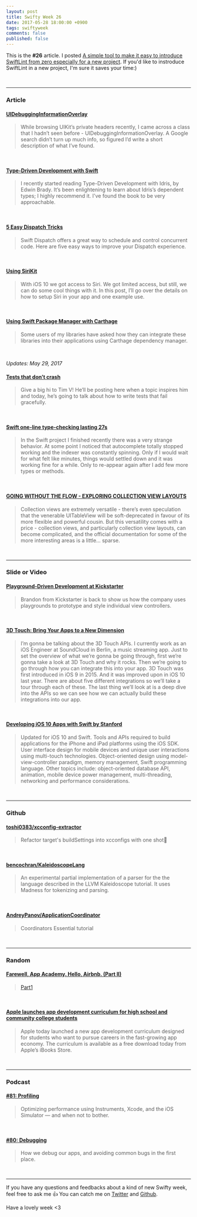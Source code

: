 ```yaml
---
layout: post
title: Swifty Week 26
date: 2017-05-28 18:00:00 +0900
tags: swiftyweek
comments: false
published: false
---
```


This is the **#26** article. I posted [A simple tool to make it easy to introduce SwiftLint from zero especially for a new project](https://pixyzehn.com/2017/05/28/linter.html). If you'd like to instroduce SwiftLint in a new project, I'm sure it saves your time:)

<br>

---

### Article

#### [UIDebuggingInformationOverlay](http://ryanipete.com/blog/ios/swift/objective-c/uidebugginginformationoverlay/)

> While browsing UIKit’s private headers recently, I came across a class that I hadn’t seen before - UIDebuggingInformationOverlay. A Google search didn’t turn up much info, so figured I’d write a short description of what I’ve found.

<br>

#### [Type-Driven Development with Swift](http://matt.diephouse.com/2017/05/type-driven-development-with-swift/)

> I recently started reading Type-Driven Development with Idris, by Edwin Brady. It’s been enlightening to learn about Idris’s dependent types; I highly recommend it. I've found the book to be very approachable.

<br>

#### [5 Easy Dispatch Tricks](http://ericasadun.com/2017/05/23/5-easy-dispatch-tricks/)

> Swift Dispatch offers a great way to schedule and control concurrent code. Here are five easy ways to improve your Dispatch experience.

<br>

#### [Using SiriKit](http://agostini.tech/2017/05/22/using-sirikit/)

> With iOS 10 we got access to Siri. We got limited access, but still, we can do some cool things with it. In this post, I’ll go over the details on how to setup Siri in your app and one example use.

<br>

#### [Using Swift Package Manager with Carthage](https://fuller.li/posts/using-swift-package-manager-with-carthage/)

> Some users of my libraries have asked how they can integrate these libraries into their applications using Carthage dependency manager.

<br>

*Updates: May 29, 2017*

#### [Tests that don’t crash](http://ericasadun.com/2017/05/27/tests-that-dont-crash/)

> Give a big hi to Tim V! He’ll be posting here when a topic inspires him and today, he’s going to talk about how to write tests that fail gracefully.

<br>

#### [Swift one-line type-checking lasting 27s](http://aplus.rs/2017/swift-one-line-type-checking-lasting-27s/)

> In the Swift project I finished recently there was a very strange behavior. At some point I noticed that autocomplete totally stopped working and the indexer was constantly spinning. Only if I would wait for what felt like minutes, things would settled down and it was working fine for a while. Only to re-appear again after I add few more types or methods.

<br>

#### [GOING WITHOUT THE FLOW - EXPLORING COLLECTION VIEW LAYOUTS](http://martiancraft.com/blog/2017/05/collection-view-layouts/)

> Collection views are extremely versatile - there’s even speculation that the venerable UITableView will be soft-deprecated in favour of its more flexible and powerful cousin. But this versatility comes with a price - collection views, and particularly collection view layouts, can become complicated, and the official documentation for some of the more interesting areas is a little… sparse.

<br>

---

### Slide or Video

#### [Playground-Driven Development at Kickstarter](https://talk.objc.io/episodes/S01E51-playground-driven-development-at-kickstarter)

> Brandon from Kickstarter is back to show us how the company uses playgrounds to prototype and style individual view controllers.

<br>

#### [3D Touch: Bring Your Apps to a New Dimension](http://news.realm.io/news/meghan-kane-tryswift-tokyo-3d-touch-apps-to-a-new-dimension/)

> I’m gonna be talking about the 3D Touch APIs. I currently work as an iOS Engineer at SoundCloud in Berlin, a music streaming app. Just to set the overview of what we’re gonna be going through, first we’re gonna take a look at 3D Touch and why it rocks. Then we’re going to go through how you can integrate this into your app. 3D Touch was first introduced in iOS 9 in 2015. And it was improved upon in iOS 10 last year. There are about five different integrations so we’ll take a tour through each of these. The last thing we’ll look at is a deep dive into the APIs so we can see how we can actually build these integrations into our app.

<br>

#### [Developing iOS 10 Apps with Swift by Stanford](https://itunes.apple.com/us/course/developing-ios-10-apps-with-swift/id1198467120)

> Updated for iOS 10 and Swift. Tools and APIs required to build applications for the iPhone and iPad platforms using the iOS SDK. User interface design for mobile devices and unique user interactions using multi-touch technologies. Object-oriented design using model-view-controller paradigm, memory management, Swift programming language. Other topics include: object-oriented database API, animation, mobile device power management, multi-threading, networking and performance considerations.

<br>

---

### Github

#### [toshi0383/xcconfig-extractor](https://github.com/toshi0383/xcconfig-extractor)

> Refactor target's buildSettings into xcconfigs with one shot🚀

<br>

#### [bencochran/KaleidoscopeLang](https://github.com/bencochran/KaleidoscopeLang)

> An experimental partial implementation of a parser for the the language described in the LLVM Kaleidoscope tutorial. It uses Madness for tokenizing and parsing.

<br>

#### [AndreyPanov/ApplicationCoordinator](https://github.com/AndreyPanov/ApplicationCoordinator)

> Coordinators Essential tutorial

<br>

---

### Random

#### [Farewell, App Academy. Hello, Airbnb. (Part II)](http://haseebq.com/farewell-app-academy-hello-airbnb-part-ii/)

> [Part1](http://haseebq.com/farewell-app-academy-hello-airbnb-part-i/)

<br>

#### [Apple launches app development curriculum for high school and community college students](https://www.apple.com/newsroom/2017/05/apple-launches-app-development-curriculum-for-high-school-community-college-students/)

> Apple today launched a new app development curriculum designed for students who want to pursue careers in the fast-growing app economy. The curriculum is available as a free download today from Apple’s iBooks Store.

<br>

---

### Podcast

#### [#81: Profiling](https://www.relay.fm/radar/81)

> Optimizing performance using Instruments, Xcode, and the iOS Simulator — and when not to bother.

<br>

#### [#80: Debugging](https://www.relay.fm/radar/80)

> How we debug our apps, and avoiding common bugs in the first place.

<br>

---

If you have any questions and feedbacks about a kind of new Swifty week, feel free to ask me :+1:
You can catch me on [Twitter](https://twitter.com/pixyzehn) and [Github](https://github.com/pixyzehn).

Have a lovely week <3


